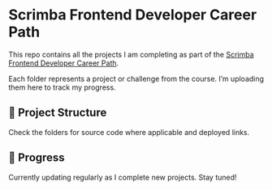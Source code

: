 # Scrimba Frontend Developer Career Path

This repo contains all the projects I am completing as part of the [Scrimba Frontend Developer Career Path](https://scrimba.com/learn/frontend).

Each folder represents a project or challenge from the course. I’m uploading them here to track my progress.

## 📁 Project Structure

Check the folders for source code where applicable and deployed links.

## 📌 Progress

Currently updating regularly as I complete new projects. Stay tuned!
